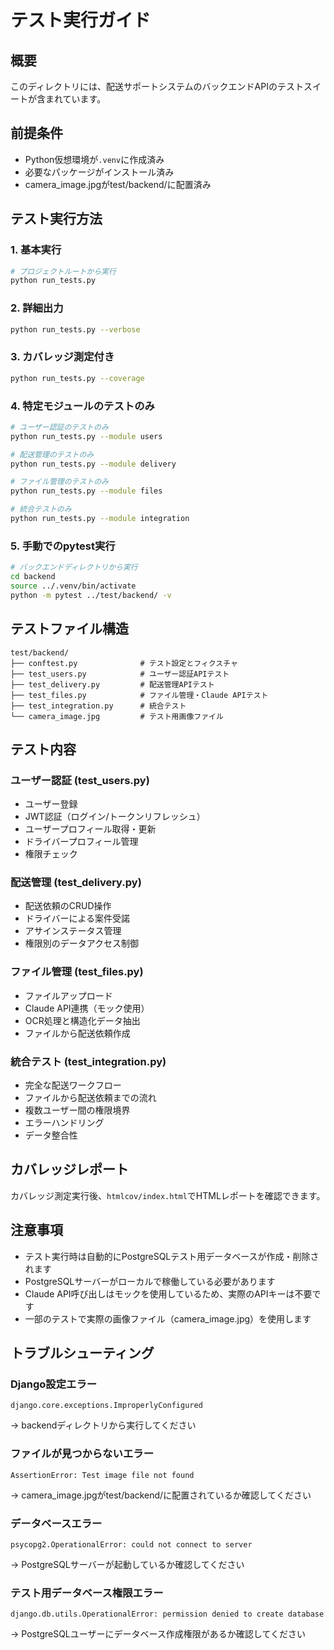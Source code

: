 # テスト実行ガイド

## 概要

このディレクトリには、配送サポートシステムのバックエンドAPIのテストスイートが含まれています。

## 前提条件

- Python仮想環境が`.venv`に作成済み
- 必要なパッケージがインストール済み
- camera_image.jpgがtest/backend/に配置済み

## テスト実行方法

### 1. 基本実行

```bash
# プロジェクトルートから実行
python run_tests.py
```

### 2. 詳細出力

```bash
python run_tests.py --verbose
```

### 3. カバレッジ測定付き

```bash
python run_tests.py --coverage
```

### 4. 特定モジュールのテストのみ

```bash
# ユーザー認証のテストのみ
python run_tests.py --module users

# 配送管理のテストのみ
python run_tests.py --module delivery

# ファイル管理のテストのみ
python run_tests.py --module files

# 統合テストのみ
python run_tests.py --module integration
```

### 5. 手動でのpytest実行

```bash
# バックエンドディレクトリから実行
cd backend
source ../.venv/bin/activate
python -m pytest ../test/backend/ -v
```

## テストファイル構造

```
test/backend/
├── conftest.py              # テスト設定とフィクスチャ
├── test_users.py            # ユーザー認証APIテスト
├── test_delivery.py         # 配送管理APIテスト
├── test_files.py            # ファイル管理・Claude APIテスト
├── test_integration.py      # 統合テスト
└── camera_image.jpg         # テスト用画像ファイル
```

## テスト内容

### ユーザー認証 (test_users.py)
- ユーザー登録
- JWT認証（ログイン/トークンリフレッシュ）
- ユーザープロフィール取得・更新
- ドライバープロフィール管理
- 権限チェック

### 配送管理 (test_delivery.py)
- 配送依頼のCRUD操作
- ドライバーによる案件受諾
- アサインステータス管理
- 権限別のデータアクセス制御

### ファイル管理 (test_files.py)
- ファイルアップロード
- Claude API連携（モック使用）
- OCR処理と構造化データ抽出
- ファイルから配送依頼作成

### 統合テスト (test_integration.py)
- 完全な配送ワークフロー
- ファイルから配送依頼までの流れ
- 複数ユーザー間の権限境界
- エラーハンドリング
- データ整合性

## カバレッジレポート

カバレッジ測定実行後、`htmlcov/index.html`でHTMLレポートを確認できます。

## 注意事項

- テスト実行時は自動的にPostgreSQLテスト用データベースが作成・削除されます
- PostgreSQLサーバーがローカルで稼働している必要があります
- Claude API呼び出しはモックを使用しているため、実際のAPIキーは不要です
- 一部のテストで実際の画像ファイル（camera_image.jpg）を使用します

## トラブルシューティング

### Django設定エラー
```
django.core.exceptions.ImproperlyConfigured
```
→ backendディレクトリから実行してください

### ファイルが見つからないエラー
```
AssertionError: Test image file not found
```
→ camera_image.jpgがtest/backend/に配置されているか確認してください

### データベースエラー
```
psycopg2.OperationalError: could not connect to server
```
→ PostgreSQLサーバーが起動しているか確認してください

### テスト用データベース権限エラー
```
django.db.utils.OperationalError: permission denied to create database
```
→ PostgreSQLユーザーにデータベース作成権限があるか確認してください